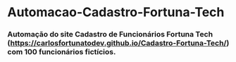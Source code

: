 # Automacao-Cadastro-Fortuna-Tech

### Automação do site Cadastro de Funcionários Fortuna Tech (https://carlosfortunatodev.github.io/Cadastro-Fortuna-Tech/) com 100 funcionários fictícios.